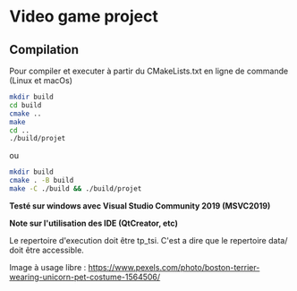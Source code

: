 # Video game project


## Compilation

Pour compiler et executer à partir du CMakeLists.txt en ligne de commande (Linux et macOs)

```sh
mkdir build
cd build
cmake ..
make
cd ..
./build/projet
```

ou 

```sh
mkdir build
cmake . -B build
make -C ./build && ./build/projet
```

**Testé sur windows avec Visual Studio Community 2019 (MSVC2019)**

**Note sur l'utilisation des IDE (QtCreator, etc)**

Le repertoire d'execution doit être tp_tsi.
C'est a dire que le repertoire data/ doit être accessible.         

Image à usage libre : https://www.pexels.com/photo/boston-terrier-wearing-unicorn-pet-costume-1564506/
